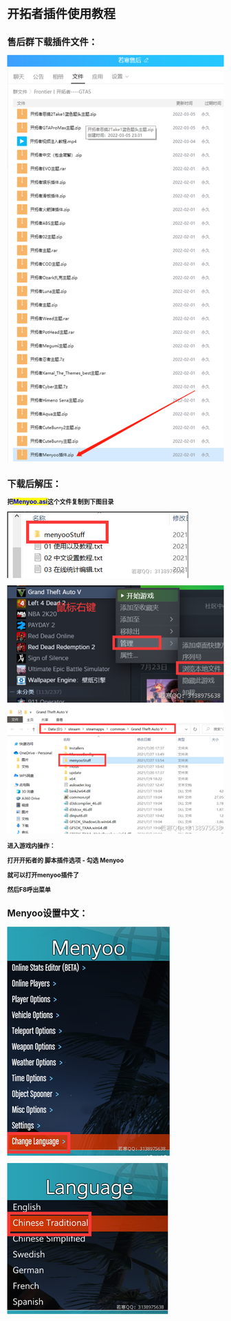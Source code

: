 # 开拓者插件使用教程

## **售后群下载插件文件：**

****![](<../../.gitbook/assets/image (16) (1) (1) (1) (1).png>)****

## **下载后解压：**

**把**<mark style="color:blue;">**Menyoo.asi**</mark>**这个文件复制到下图目录**

****![](<../../.gitbook/assets/image (15) (1) (1) (1) (1).png>)****

****![](<../../.gitbook/assets/image (18) (1) (1) (1) (1) (1) (1) (1).png>)****

****![](<../../.gitbook/assets/image (14) (1) (1).png>)****

**进入游戏内操作：**

**打开开拓者的 脚本插件选项 - 勾选 Menyoo**

**就可以打开menyoo插件了**

**然后F8呼出菜单**

## **Menyoo设置中文：**

****![](<../../.gitbook/assets/image (29) (1) (1) (1) (1) (1).png>)****

****![](<../../.gitbook/assets/image (17) (1) (1) (1) (1) (1).png>)****
